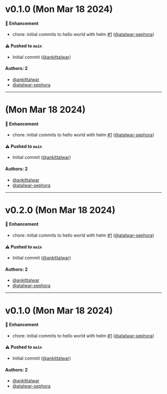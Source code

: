 # v0.1.0 (Mon Mar 18 2024)

#### 🚀 Enhancement

- chore: initial commits to hello world with helm [#1](https://github.com/ankittalwar/hello-world-with-helm/pull/1) ([@atalwar-sephora](https://github.com/atalwar-sephora))

#### ⚠️ Pushed to `main`

- Initial commit ([@ankittalwar](https://github.com/ankittalwar))

#### Authors: 2

- [@ankittalwar](https://github.com/ankittalwar)
- [@atalwar-sephora](https://github.com/atalwar-sephora)

---

# (Mon Mar 18 2024)

#### 🚀 Enhancement

- chore: initial commits to hello world with helm [#1](https://github.com/ankittalwar/hello-world-with-helm/pull/1) ([@atalwar-sephora](https://github.com/atalwar-sephora))

#### ⚠️ Pushed to `main`

- Initial commit ([@ankittalwar](https://github.com/ankittalwar))

#### Authors: 2

- [@ankittalwar](https://github.com/ankittalwar)
- [@atalwar-sephora](https://github.com/atalwar-sephora)

---

# v0.2.0 (Mon Mar 18 2024)

#### 🚀 Enhancement

- chore: initial commits to hello world with helm [#1](https://github.com/ankittalwar/hello-world-with-helm/pull/1) ([@atalwar-sephora](https://github.com/atalwar-sephora))

#### ⚠️ Pushed to `main`

- Initial commit ([@ankittalwar](https://github.com/ankittalwar))

#### Authors: 2

- [@ankittalwar](https://github.com/ankittalwar)
- [@atalwar-sephora](https://github.com/atalwar-sephora)

---

# v0.1.0 (Mon Mar 18 2024)

#### 🚀 Enhancement

- chore: initial commits to hello world with helm [#1](https://github.com/ankittalwar/hello-world-with-helm/pull/1) ([@atalwar-sephora](https://github.com/atalwar-sephora))

#### ⚠️ Pushed to `main`

- Initial commit ([@ankittalwar](https://github.com/ankittalwar))

#### Authors: 2

- [@ankittalwar](https://github.com/ankittalwar)
- [@atalwar-sephora](https://github.com/atalwar-sephora)
